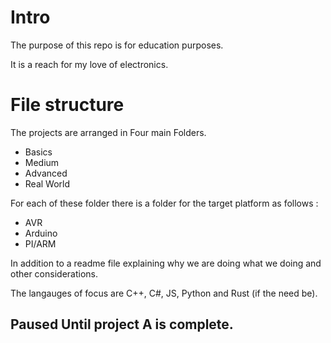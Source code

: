 # Intro

The purpose of this repo is for education purposes.

It is a reach for my love of electronics.

# File structure
The projects are arranged in Four main Folders.

- Basics
- Medium
- Advanced
- Real World

For each of these folder there is a folder for the target platform as follows :
- AVR
- Arduino
- PI/ARM

In addition to a readme file explaining why we are doing what we doing and other considerations.

The langauges of focus are C++, C#, JS, Python and Rust (if the need be).

## Paused Until project A is complete.
